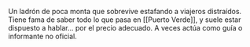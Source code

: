 Un ladrón de poca monta que sobrevive estafando a viajeros distraídos. Tiene fama de saber todo lo que pasa en [[Puerto Verde]], y suele estar dispuesto a hablar... por el precio adecuado. A veces actúa como guía o informante no oficial.
